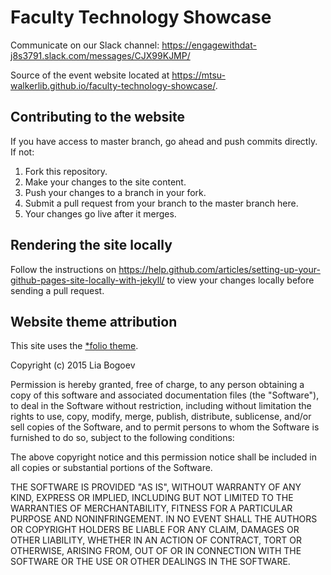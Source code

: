 # Faculty Technology Showcase

Communicate on our Slack channel: https://engagewithdat-j8s3791.slack.com/messages/CJX99KJMP/

Source of the event website located at https://mtsu-walkerlib.github.io/faculty-technology-showcase/.

## Contributing to the website

If you have access to master branch, go ahead and push commits directly. If not:

1. Fork this repository.
2. Make your changes to the site content.
3. Push your changes to a branch in your fork.
4. Submit a pull request from your branch to the master branch here.
5. Your changes go live after it merges.

## Rendering the site locally

Follow the instructions on https://help.github.com/articles/setting-up-your-github-pages-site-locally-with-jekyll/ to view your changes locally before sending a pull request.

## Website theme attribution

This site uses the [\*folio theme](https://github.com/bogoli/-folio).

Copyright (c) 2015 Lia Bogoev

Permission is hereby granted, free of charge, to any person obtaining a copy of this software and associated documentation files (the "Software"), to deal in the Software without restriction, including without limitation the rights to use, copy, modify, merge, publish, distribute, sublicense, and/or sell copies of the Software, and to permit persons to whom the Software is furnished to do so, subject to the following conditions:

The above copyright notice and this permission notice shall be included in all copies or substantial portions of the Software.

THE SOFTWARE IS PROVIDED "AS IS", WITHOUT WARRANTY OF ANY KIND, EXPRESS OR IMPLIED, INCLUDING BUT NOT LIMITED TO THE WARRANTIES OF MERCHANTABILITY, FITNESS FOR A PARTICULAR PURPOSE AND NONINFRINGEMENT. IN NO EVENT SHALL THE AUTHORS OR COPYRIGHT HOLDERS BE LIABLE FOR ANY CLAIM, DAMAGES OR OTHER LIABILITY, WHETHER IN AN ACTION OF CONTRACT, TORT OR OTHERWISE, ARISING FROM, OUT OF OR IN CONNECTION WITH THE SOFTWARE OR THE USE OR OTHER DEALINGS IN THE SOFTWARE.
